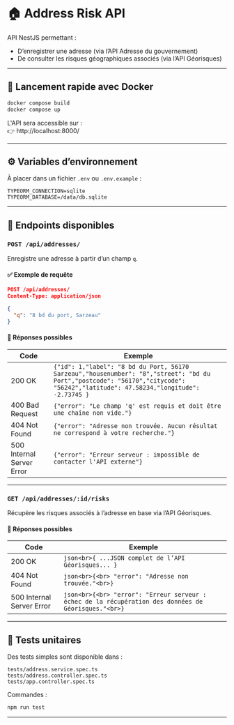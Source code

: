 # 🏠 Address Risk API

API NestJS permettant :

- D’enregistrer une adresse (via l’API Adresse du gouvernement)
- De consulter les risques géographiques associés (via l’API Géorisques)

---

## 🚀 Lancement rapide avec Docker

```bash
docker compose build
docker compose up
```

L'API sera accessible sur :  
👉 http://localhost:8000/

---

## ⚙️ Variables d’environnement

À placer dans un fichier `.env` ou `.env.example` :

```env
TYPEORM_CONNECTION=sqlite
TYPEORM_DATABASE=/data/db.sqlite
```

---

## 📌 Endpoints disponibles

### `POST /api/addresses/`

Enregistre une adresse à partir d’un champ `q`.

#### ✅ Exemple de requête

```json
POST /api/addresses/
Content-Type: application/json

{
  "q": "8 bd du port, Sarzeau"
}
```

#### 🔁 Réponses possibles

| Code                      | Exemple                                                                                                                                                                          |
| ------------------------- | -------------------------------------------------------------------------------------------------------------------------------------------------------------------------------- |
| 200 OK                    | `{"id": 1,"label": "8 bd du Port, 56170 Sarzeau","housenumber": "8","street": "bd du Port","postcode": "56170","citycode": "56242","latitude": 47.58234,"longitude": -2.73745 }` |
| 400 Bad Request           | `{"error": "Le champ 'q' est requis et doit être une chaîne non vide."}`                                                                                                         |
| 404 Not Found             | `{"error": "Adresse non trouvée. Aucun résultat ne correspond à votre recherche."}`                                                                                              |
| 500 Internal Server Error | `{"error": "Erreur serveur : impossible de contacter l'API externe"} `                                                                                                           |

---

### `GET /api/addresses/:id/risks`

Récupère les risques associés à l’adresse en base via l’API Géorisques.

#### 🔁 Réponses possibles

| Code                      | Exemple                                                                                              |
| ------------------------- | ---------------------------------------------------------------------------------------------------- |
| 200 OK                    | `json<br>{ ...JSON complet de l’API Géorisques... }`                                                 |
| 404 Not Found             | `json<br>{<br> "error": "Adresse non trouvée."<br>}`                                                 |
| 500 Internal Server Error | `json<br>{<br> "error": "Erreur serveur : échec de la récupération des données de Géorisques."<br>}` |

---

## 🧪 Tests unitaires

Des tests simples sont disponible dans :

```
tests/address.service.spec.ts
tests/address.controller.spec.ts
tests/app.controller.spec.ts
```

Commandes :

```bash
npm run test
```

---
